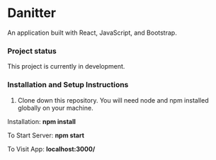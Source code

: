 # Danitter 

An application built with React, JavaScript, and Bootstrap.

### Project status

This project is currently in development.

### Installation and Setup Instructions

1. Clone down this repository. You will need node and npm installed globally on your machine.

Installation: **npm install**

To Start Server: **npm start**

To Visit App: **localhost:3000/**
